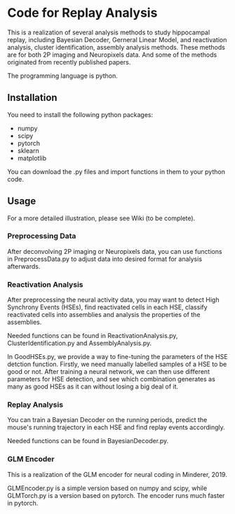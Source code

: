 # Code for Replay Analysis
This is a realization of several analysis methods to study hippocampal replay, including Bayesian Decoder, Gerneral Linear Model, and reactivation analysis, cluster identification, assembly analysis methods. These methods are for both 2P imaging and Neuropixels data. And some of the methods originated from recently published papers.

The programming language is python.

## Installation
You need to install the following python packages:
* numpy
* scipy
* pytorch
* sklearn
* matplotlib

You can download the .py files and import functions in them to your python code.

## Usage
For a more detailed illustration, please see Wiki (to be complete). 

### Preprocessing Data
After deconvolving 2P imaging or Neuropixels data, you can use functions in PreprocessData.py to adjust data into desired format for analysis afterwards.

### Reactivation Analysis
After preprocessing the neural activity data, you may want to detect High Synchrony Events (HSEs), find reactivated cells in each HSE, classify reactivated cells into assemblies and analysis the properties of the assemblies. 

Needed functions can be found in ReactivationAnalysis.py, ClusterIdentification.py and AssemblyAnalysis.py.

In GoodHSEs.py, we provide a way to fine-tuning the parameters of the HSE detction function. Firstly, we need manually labelled samples of a HSE to be good or not. After training a neural network, we can then use different parameters for HSE detection, and see which combination generates as many as good HSEs as it can without losing a big deal of it.

### Replay Analysis
You can train a Bayesian Decoder on the running periods, predict the mouse's running trajectory in each HSE and find replay events accordingly. 

Needed functions can be found in BayesianDecoder.py.

### GLM Encoder
This is a realization of the GLM encoder for neural coding in Minderer, 2019.

GLMEncoder.py is a simple version based on numpy and scipy, while GLMTorch.py is a version based on pytorch. The encoder runs much faster in pytorch.
